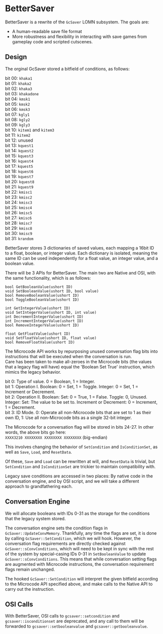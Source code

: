 BetterSaver
===========

BetterSaver is a rewrite of the `GcSaver` LOMN subsystem. The goals are:
- A human-readable save file format
- More robustness and flexibility in interacting with save games from gameplay code and scripted cutscenes.

Design
------

The orginal GcSaver stored a bitfield of conditions, as follows:

bit 00: `khaka1`  
bit 01: `khaka2`  
bit 02: `khaka3`  
bit 03: `khakadone`  
bit 04: `kmsk1`  
bit 05: `kmsk2`  
bit 06: `kmsk3`  
bit 07: `kgly1`  
bit 08: `kgly2`  
bit 09: `kgly3`  
bit 10: `kitem1` and `kitem3`  
bit 11: `kitem2`  
bit 12: unused  
bit 13: `kquest1`  
bit 14: `kquest2`  
bit 15: `kquest3`  
bit 16: `kquest4`  
bit 17: `kquest5`  
bit 18: `kquest6`  
bit 19: `kquest7`  
bit 20: `kquest8`  
bit 21: `kquest9`  
bit 22: `kmisc1`  
bit 23: `kmisc2`  
bit 24: `kmisc3`  
bit 25: `kmisc4`  
bit 26: `kmisc5`  
bit 27: `kmisc6`  
bit 28: `kmisc7`  
bit 29: `kmisc8`  
bit 30: `kmisc9`  
bit 31: `krandom`

BetterSaver stores 3 dictionaries of saved values, each mapping a 16bit ID to a float, boolean, or integer value.
Each dictionary is isolated, meaning the same ID can be used independently for a float value, an integer value, and a boolean value.

There will be 3 APIs for BetterSaver. The main two are Native and OSI, with the same functionality, which is as follows:  

`bool GetBooleanValue(ushort ID)`  
`void SetBooleanValue(ushort ID, bool value)`  
`bool RemoveBooleanValue(ushort ID)`  
`bool ToggleBooleanValue(ushort ID)`  

`int GetIntegerValue(ushort ID)`  
`void SetIntegerValue(ushort ID, int value)`  
`int DecrementIntegerValue(ushort ID)`  
`int IncrementIntegerValue(ushort ID)`  
`bool RemoveIntegerValue(ushort ID)`  

`float GetFloatValue(ushort ID)`  
`void SetFloatValue(ushort ID, float value)`  
`bool RemoveFloatValue(ushort ID)`  

The Microcode API works by repurposing unused conversation flag bits into instructions that will be executed when the conversation is run.  
Care has been taken to make all-zeroes in the Microcode bits (the values that a legacy flag will have) equal the 'Boolean Set True' instruction, which mimics the legacy behavior.

bit 0: Type of value. 0 = Boolean, 1 = Integer.  
bit 1: Operation I. Boolean: 0 = Set, 1 = Toggle. Integer: 0 = Set, 1 = Increment or Decrement.  
bit 2: Operation II. Boolean: Set: 0 = True, 1 = False. Toggle: 0, Unused. Integer: Set: The value to be set to. Increment or Decrement: 0 = Increment, 1 = Decrement.  
bit 3: ID Mode. 0: Operate all non-Microcode bits that are set to 1 as their own ID, 1: Use all non-Microcode bits as a single 32-bit integer.

The Microcode for a conversation flag will be stored in bits 24-27. In other words, the above bits go here:  
`XXXX3210 XXXXXXXX XXXXXXXX XXXXXXXX` (big-endian)

This involves changing the behavior of `SetCondition` and `IsConditionSet`, as well as `Save`, `Load`, and `ResetData`.

Of these, `Save` and `Load` can be rewritten at will, and `ResetData` is trivial, but `SetCondition` and `IsConditionSet` are trickier to maintain compatibility with.

Legacy save conditions are accessed in two places: By native code in the conversation engine, and by OSI script, and we will take a different approach to grandfathering each.

Conversation Engine
-------------------

We will allocate booleans with IDs 0-31 as the storage for the conditions that the legacy system stored.

The conversation engine sets the condition flags in `GcSaver::UpdateConvMemory`. Thankfully, any time the flags are set, it is done by calling `GcSaver::SetCondition`, which we will hook.
However, the conversation flag requirements are directly checked against `GcSaver::sConvConditions`, which will need to be kept in sync with the rest of the system by special-casing IDs 0-31 in `SetBooleanValue` to update `GcSaver::sConvConditions`.
This means that while conversation setting flags are augmented with Microcode instructions, the conversation requirement flags remain unchanged.

The hooked `GcSaver::SetCondition` will interpret the given bitfield according to the Microcode API specified above, and make calls to the Native API to carry out the instruction.

OSI Calls
---------

With BetterSaver, OSI calls to `gcsaver::setcondition` and `gcsaver::isconditionset` are deprecated, and any call to them will be forwarded to `gcsaver::setbooleanvalue` and `gcsaver::getbooleanvalue`.